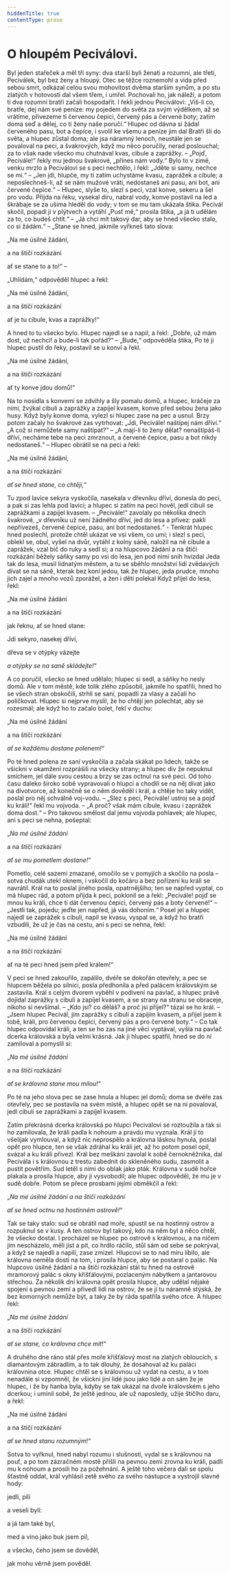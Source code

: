 ```yaml
---
hiddenTitle: true
contentType: prose
---
```


# O hloupém Peciválovi.

Byl jeden stařeček a měl tři syny: dva starší byli ženati a rozumní, ale třetí, Peciválek, byl bez ženy a hloupý. Otec se těžce roznemohl a vida před sebou smrt, odkázal celou svou mohovitost dvěma starším synům, a po stu zlatých v hotovosti dal všem třem, i umřel. Pochovali ho, jak náleží, a potom ti dva rozumní bratři začali hospodařit. I řekli jednou Peciválovi: „Víš-li co, bratře, dej nám své peníze: my pojedem do světa za svým výdělkem, až se vrátíme, přivezeme ti červenou čepici, červený pás a červené boty; zatím doma seď a dělej, co ti ženy naše poručí.“ Hlupec od dávna si žádal červeného pasu, bot a čepíce, i svolil ke všemu a peníze jim dal Bratři šli do světa, a hlupec zůstal doma; ale jsa náramný lenoch, neustále jen se povaloval na pecí, a švakrových, když mu něco poručily, nerad poslouchal; za to však nade všecko mu chutnával kvas, cibule a zaprážky. – „Pojď, Pecivále!“ řekly mu jednou švakrové, „přines nám vody.“ Bylo to v zimě, venku mrzlo a Peciválovi se s peci nechtělo, i řekl: „Jděte si samy, nechce se mi.“ – „Jen jdi, hlupče, my ti zatím uchystáme kvasu, zaprážek a cibule; a neposlechneš-li, až se nám mužové vrátí, nedostaneš ani pasu, ani bot, ani červené čepice.“ – Hlupec, slyše to, slezl s peci, vzal konve, sekeru a šel pro vodu. Přijda na řeku, vysekal díru, nabral vody, konve postavil na led a škrábaje se za ušima hleděl do vody; v tom se mu tam ukázala štika. Pecivál skočil, popadl ji v plýtvech a vytáhl „Pusť mě,“ prosila štika, „a já ti udělám za to, co budeš chtít.“ – „Já chci mít takový dar, aby se hned všecko stalo, co si žádám.“ – „Stane se hned, jakmile vyřkneš tato slova:

  

„Na mé úsilné žádání,

a na štičí rozkázání

ať se stane to a to!“ –

  

„Uhlídám,“ odpověděl hlupec a řekl:

  

„Na mé úsilné žádání,

a na štičí rozkázání

ať je tu cibule, kvas a zaprážky!“

  

A hned to tu všecko bylo. Hlupec najedl se a napil, a řekl: „Dobře, už mám dost, už nechci! a bude-li tak pořád?“ – „Bude,“ odpověděla štika, Po té ji hlupec pustil do řeky, postavil se u konví a řekl.

  

„Na mé úsilné žádání,

a na štičí rozkázání

ať ty konve jdou domů!“

  

Na to nosidla s konvemi se zdvihly a šly pomalu domů, a hlupec, kráčeje za nimi, žvýkal cibuli a zaprážky a zapíjel kvasem, konve před sebou žena jako husy. Když byly konve doma, vylezl si hlupec zase na pec a usnul. Brzy potom začaly ho švakrové zas vytrhovat: „Jdi, Pecivále! naštípej nám dříví.“ „A což si nemůžete samy naštípat?“ – „A mají-li to ženy dělat? nenaštípáš-li dříví, necháme tebe na peci zmrznout, a červené čepice, pasu a bot nikdy nedostaneš.“ – Hlupec obrátil se na peci a řekl:

  

„Na mé úsilné žádání,

a na štičí rozkázání

_ať se hned stane, co chtějí_,“

  

Tu zpod lavice sekyra vyskočila, nasekala v dřevníku dříví, donesla do peci, a pak si zas lehla pod lavici; a hlupec si zatím na peci hověl, jedl cibuli se zaprážkami a zapíjel kvasem. – „Pecivále!“ zavolaly po několika dnech švakrové, „v dřevníku už není žádného dříví, jed do lesa a přivez: pakli nepřivezeš, červené čepice, pasu, ani bot nedostaneš.“ - Tenkrát hlupec hned poslechl, protože chtěl ukázat ve vsi všem, co umí; i slezl s peci, oblekl se, obul, vyšel na dvůr, vytáhl z kolny sáně, naložil na ně cibule a zaprážek, vzal bič do ruky a sedl si; a na hlupcovo žádání a na štičí rozkázání běžely sáňky samy po vsi do lesa, jen pod nimi sníh hvízdal Jeda tak do lesa, musil lidnatým městem, a tu se sběhlo množství lidí zvědavých dívat se na sáně, kterak bez koní jedou, tak že hlupec, jeda prudce, mnoho jich zajel a mnoho vozů zporážel, a žen i dětí polekal Když přijel do lesa, řekl:

  

„Na mé úsilné žádání

a na štičí rozkázání

jak řeknu, ať se hned stane:

Jdi sekyro, nasekej dříví,

dřeva se v otýpky vázejte

_a otýpky se na saně skládejte!_“

  

A co poručil, všecko se hned udělalo; hlupec si sedl, a sáňky ho nesly domů. Ale v tom městě, kde tolik zlého způsobil, jakmile ho spatřili, hned ho se všech stran obskočili, strhli se saní, popadli za vlasy a začali ho políčkovat. Hlupec si nejprve myslil, že ho chtějí jen polechtat, aby se rozesmál; ale když ho to začalo bolet, řekl v duchu:

  

„Na mé úsilné žádání

a na štičí rozkázání

_ať se každému dostane polenem!_“

  

Po té hned polena ze saní vyskočila a začala skákat po lidech, takže se všickni v okamžení rozprášili na všecky strany; a hlupec div že nepuknul smíchem, jel dále svou cestou a brzy se zas octnul na své peci. Od toho času daleko široko sobě vypravovali o hlupci a chodili se na něj dívat jako na divotvorce, až konečně se o něm dověděl i král, a chtěje ho taky vidět, poslal pro něj schválně voj-vodu. – „Slez s peci, Pecivále! ustroj se a pojď ku králi!“ řekl mu vojvoda. – „A proč? však mám cibule, kvasu i zaprážek doma dost.“ – Pro takovou smělost dal jemu vojvoda pohlavek; ale hlupec, ani s peci se nehna, pošeptal:

  

„_Na mé úsilné žádání_

a na štičí rozkázání

_ať se mu pometlem dostane!_“

  

Pometlo, celé sazemi zmazané, omočilo se v pomyjích a skočilo na posla – sotva chudák utekl oknem, i vskočil do kočáru a bez pořízení ku králi se navrátil. Král na to poslal jiného posla, opatrnějšího; ten se napřed vyptal, co má hlupec rád, a potom přijda k peci, poklonil se a řekl: „Pecivále! pojď se mnou ku králi, chce ti dát červenou čepici, červený pás a boty červené!“ – „Jestli tak, pojedu; jeďte jen napřed, já vás dohoním.“ Posel jel a hlupec najedl se zaprážek s cibulí, napil se kvasu, vyspal se, a když ho bratři vzbudili, že už je čas na cestu, ani s peci se nehna, řekl:

  

„Na mé úsilné žádání

a na štičí rozkázání

ať na té peci hned jsem před králem!“

  

V peci se hned zakouřilo, zapálilo, dvéře se dokořán otevřely, a pec se hlupcem běžela po silnici, posla předhonila a před palácem královským se zastavila. Král s celým dvorem vyběhl v podivení na pavlač, a hlupec právě dojídal zaprážky s cibulí a zapíjel kvasem, a se strany na stranu se obraceje, nikoho si nevšímal. – „Kdo jsi? co děláš? a proč jsi přijel?“ tázal se ho král. – „Jsem hlupec Pecivál, jím zaprážky s cibulí a zapíjím kvasem, a přijel jsem k tobě, králi, pro červenou čepici, červený pás a pro červené boty.“ – Co tak hlupec odpovídal králi, a ten se ho zas na jiné věci vyptával, vyšla na pavlač dcerka královská a byla velmi krásná. Jak ji hlupec spatřil, hned se do ní zamiloval a pomyslil si:

  

„_Na mé úsilné žádání_

a na štičí rozkázání

_ať se královna stane mou milou!_“

  

Po té na jeho slova pec se zase hnula a hlupec jel domů; doma se dvéře zas otevřely, pec se postavila na svém místě, a hlupec opět se na ní povaloval, jedl cibuli se zaprážkami a zapíjel kvasem.

Zatím překrásná dcerka královská po hlupci Peciválovi se roztoužila a tak si ho zamilovala, že králi padla k nohoum a pravdu mu vyznala. Král jí to všelijak vymlouval, a když nic neprospělo a královna láskou hynula, poslal opět pro hlupce, ten se však zdráhal ku králi jet, až ho potom posel opil, svázal a ku králi přivezl. Král bez meškání zavolal k sobě černokněžníka, dal Pecivála i s královnou z trestu zabednit do skleněného sudu, zasmolit a pustit povětřím. Sud letěl s nimi do oblak jako pták. Královna v sudě hořce plakala a prosila hlupce, aby ji vysvobodil; ale hlupec odpověděl, že mu je v sudě dobře. Potom se přece prosbami jejími obměkčil a řekl:

  

„_Na mé úsilné žádání a na štičí rozkázání_

_ať se hned octnu na hostinném ostrově!_“

  

Tak se taky stalo: sud se obrátil nad moře, spustil se na hostinný ostrov a rozpuknul se v kusy. A ten ostrov byl takový, kdo na něm byl a něco chtěl, že všecko dostal. I procházel se hlupec po ostrově s královnou, a na ničem jim nescházelo, měli jíst a pít, co hrdlo ráčilo, stůl sám od sebe se pokrýval, a když se najedli a napilí, zase zmizel. Hlupcovi se to nad míru líbilo, ale královna neměla dosti na tom, i prosila hlupce, aby se postaral o palác. Na hlupcovo úsilné žádání a na štičí rozkázání stál tu hned na ostrově mramorový palác s okny křišťálovými, pozlaceným nábytkem a jantarovou střechou. Za několik dní královna opět prosila hlupce, aby udělal nějaké spojení s pevnou zemí a přivedl lidi na ostrov, že se jí tu náramně stýská, že bez komorných nemůže být, a taky že by ráda spatřila svého otce. A hlupec řekl:

  

„_Na mé úsilné žádání_

a na štičí rozkázání

_ať se stane, co královna chce mít_!“

  

A druhého dne ráno stál přes moře křišťálový most na zlatých obloucích, s diamantovým zábradlím, a to tak dlouhý, že dosahoval až ku paláci královnina otce. Hlupec chtěl se s královnou už vydat na cestu, a v tom nenadále si vzpomněl, že všickni jiní lidé jsou jako lidé a on sám že je hlupec, i že by hanba byla, kdyby se tak ukázal na dvoře královském s jeho dcerkou; i umínil sobě, že ještě jednou, ale už naposledy, užije štičího daru, a řekl:

  

„Na mé úsilné žádání

a na štičí rozkázání

_ať se hned stanu rozumným_!“

Sotva to vyřknul, hned nabyl rozumu i slušnosti, vydal se s královnou na pouť, a po tom zázračném mostě přišli na pevnou zemi zrovna ku králi, padlí mu k nohoum a prosili ho za požehnání. A ještě toho večera dali se spolu šťastně oddat, král vyhlásil zetě svého za svého nástupce a vystrojil slavné hody:

  

jedli, pílí

a veseli bylí:

a já tam také byl,

med a víno jako buk jsem pil,

a všecko, čeho jsem se dověděl,

jak mohu věrně jsem pověděl.
